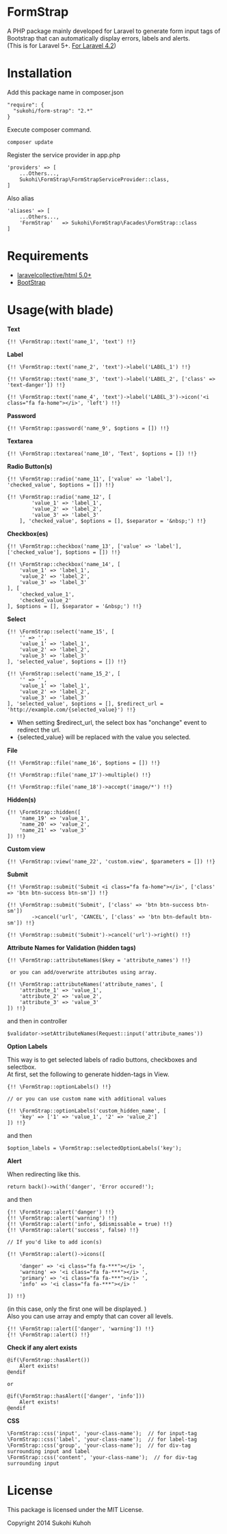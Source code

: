 FormStrap
====

A PHP package mainly developed for Laravel to generate form input tags of Bootstrap that can automatically display errors, labels and alerts.  
(This is for Laravel 5+. [For Laravel 4.2](https://github.com/SUKOHI/FormStrap/tree/1.0))

Installation
====

Add this package name in composer.json

    "require": {
      "sukohi/form-strap": "2.*"
    }

Execute composer command.

    composer update

Register the service provider in app.php

    'providers' => [
        ...Others...,  
        Sukohi\FormStrap\FormStrapServiceProvider::class,
    ]

Also alias

    'aliases' => [
        ...Others...,  
        'FormStrap'   => Sukohi\FormStrap\Facades\FormStrap::class
    ]

Requirements
====

* [laravelcollective/html 5.0+](http://laravelcollective.com/docs/5.1/html)  
* [BootStrap](http://getbootstrap.com/)

Usage(with blade)
====
**Text**  

    {!! \FormStrap::text('name_1', 'text') !!}
    
    
**Label**

    {!! \FormStrap::text('name_2', 'text')->label('LABEL_1') !!}
				
    {!! \FormStrap::text('name_3', 'text')->label('LABEL_2', ['class' => 'text-danger']) !!}
				
    {!! \FormStrap::text('name_4', 'text')->label('LABEL_3')->icon('<i class="fa fa-home"></i>', 'left') !!}
    
**Password**

    {!! \FormStrap::password('name_9', $options = []) !!}
    
**Textarea**

    {!! \FormStrap::textarea('name_10', 'Text', $options = []) !!}
    
**Radio Button(s)**

    {!! \FormStrap::radio('name_11', ['value' => 'label'], 'checked_value', $options = []) !!}
			
    {!! \FormStrap::radio('name_12', [
    		'value_1' => 'label_1', 
    		'value_2' => 'label_2', 
    		'value_3' => 'label_3'
    	], 'checked_value', $options = [], $separator = '&nbsp;') !!}
				
**Checkbox(es)**

    {!! \FormStrap::checkbox('name_13', ['value' => 'label'], ['checked_value'], $options = []) !!}
				
    {!! \FormStrap::checkbox('name_14', [
		'value_1' => 'label_1', 
		'value_2' => 'label_2', 
		'value_3' => 'label_3'
	], [
		'checked_value_1', 
		'checked_value_2'
	], $options = [], $separator = '&nbsp;') !!}
	
**Select**

    {!! \FormStrap::select('name_15', [
		'' => '', 
		'value_1' => 'label_1', 
		'value_2' => 'label_2', 
		'value_3' => 'label_3'
	], 'selected_value', $options = []) !!}
	
    {!! \FormStrap::select('name_15_2', [
        '' => '',
        'value_1' => 'label_1',
        'value_2' => 'label_2',
        'value_3' => 'label_3'
    ], 'selected_value', $options = [], $redirect_url = 'http://example.com/{selected_value}') !!}

* When setting $redirect_url, the select box has "onchange" event to redirect the url.
* {selected_value} will be replaced with the value you selected.  
  
  
**File**

    {!! \FormStrap::file('name_16', $options = []) !!}
	
    {!! \FormStrap::file('name_17')->multiple() !!}
	
    {!! \FormStrap::file('name_18')->accept('image/*') !!}
	
**Hidden(s)**

	{!! \FormStrap::hidden([
		'name_19' => 'value_1', 
		'name_20' => 'value_2', 
		'name_21' => 'value_3'
	]) !!}
	
**Custom view**

    {!! \FormStrap::view('name_22', 'custom.view', $parameters = []) !!}
    
**Submit**

    {!! \FormStrap::submit('Submit <i class="fa fa-home"></i>', ['class' => 'btn btn-success btn-sm']) !!}
    
    {!! \FormStrap::submit('Submit', ['class' => 'btn btn-success btn-sm'])
			->cancel('url', 'CANCEL', ['class' => 'btn btn-default btn-sm']) !!}
	
    {!! \FormStrap::submit('Submit')->cancel('url')->right() !!}
    
**Attribute Names for Validation (hidden tags)**  

    {!! \FormStrap::attributeNames($key = 'attribute_names') !!}
    
     or you can add/overwrite attributes using array.
    
    {!! \FormStrap::attributeNames('attribute_names', [
        'attribute_1' => 'value_1', 
        'attribute_2' => 'value_2',
        'attribute_3' => 'value_3'
    ]) !!}
    
and then in controller
    
    $validator->setAttributeNames(Request::input('attribute_names'))

**Option Labels**  
  
This way is to get selected labels of radio buttons, checkboxes and selectbox.  
At first, set the following to generate hidden-tags in View.

    {!! \FormStrap::optionLabels() !!}

    // or you can use custom name with additional values

    {!! \FormStrap::optionLabels('custom_hidden_name', [
	    'key' => ['1' => 'value_1', '2' => 'value_2']
	]) !!}

and then 


    $option_labels = \FormStrap::selectedOptionLabels('key');
   
   

**Alert**

When redirecting like this.

    return back()->with('danger', 'Error occured!');
    
and then

    {!! \FormStrap::alert('danger') !!}
    {!! \FormStrap::alert('warning') !!}
    {!! \FormStrap::alert('info', $dismissable = true) !!}
    {!! \FormStrap::alert('success', false) !!}
    
    // If you'd like to add icon(s)
    
    {!! \FormStrap::alert()->icons([

    	'danger' => '<i class="fa fa-***"></i> ', 
    	'warning' => '<i class="fa fa-***"></i> ', 
    	'primary' => '<i class="fa fa-***"></i> ', 
    	'info' => '<i class="fa fa-***"></i> '
	
    ]) !!}

(in this case, only the first one will be displayed. )  
Also you can use array and empty that can cover all levels.

    {!! \FormStrap::alert(['danger', 'warning']) !!}
    {!! \FormStrap::alert() !!}
    
**Check if any alert exists**

    @if(\FormStrap::hasAlert())
        Alert exists!
    @endif
    
    or 
    
    @if(\FormStrap::hasAlert(['danger', 'info']))
        Alert exists!
    @endif

**CSS**  

    \FormStrap::css('input', 'your-class-name');  // for input-tag
    \FormStrap::css('label', 'your-class-name');  // for label-tag
    \FormStrap::css('group', 'your-class-name');  // for div-tag surrounding input and label 
    \FormStrap::css('content', 'your-class-name');  // for div-tag surrounding input
    
License
====
This package is licensed under the MIT License.

Copyright 2014 Sukohi Kuhoh